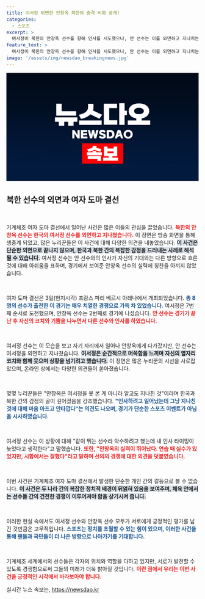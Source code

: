 ```yaml
---
title: 여서정 외면한 안창옥 북한의 충격 비화 공개!
categories:
  - 스포츠
excerpt: >
  여서정이 북한의 안창옥 선수를 향해 인사를 시도했으나, 안 선수는 이를 외면하고 지나치는 장면이 포착됐다. 누리꾼들은 깊은 감정을 느끼며 안타까움을 표했다. 과연 두 선수의 관계는 어떻게 될까?
feature_text: >
  여서정이 북한의 안창옥 선수를 향해 인사를 시도했으나, 안 선수는 이를 외면하고 지나치는 장면이 포착됐다. 누리꾼들은 깊은 감정을 느끼며 안타까움을 표했다. 과연 두 선수의 관계는 어떻게 될까?
image: '/assets/img/newsdao_breakingnews.jpg'
---
```


<p><img src="/assets/img/newsdao_breakingnews.jpg" alt="bookingtag 속보" /></p>

<h2 data-ke-size="size26">북한 선수의 외면과 여자 도마 결선</h2>

<p data-ke-size="size16">&nbsp;</p>

<p>기계체조 여자 도마 결선에서 일어난 사건은 많은 이들의 관심을 끌었습니다. <b><span style="color: #ee2323;">북한의 안창옥 선수는 한국의 여서정 선수를 외면하고 지나쳤습니다.</span></b> 이 장면은 방송 화면을 통해 생중계 되었고, 많은 누리꾼들은 이 사건에 대해 다양한 의견을 내놓았습니다. <b><span style="background-color: #21538527;">이 사건은 단순한 외면으로 끝나지 않으며, 한국과 북한 간의 복잡한 감정을 드러내는 사례로 해석될 수 있습니다.</span></b> 여서정 선수는 안 선수와의 인사가 자신의 기대와는 다른 방향으로 흐른 것에 대해 아쉬움을 표하며, 경기에서 보여준 안창옥 선수의 실력에 칭찬을 아끼지 않았습니다. </p>

<p data-ke-size="size16">&nbsp;</p>

<p>여자 도마 결선은 3일(현지시각) 프랑스 파리 베르시 아레나에서 개최되었습니다. <b><span style="color: #1a5490;">총 8명의 선수가 출전한 이 경기는 매우 치열한 경쟁으로 가득 차 있었습니다.</span></b> 여서정은 7번째 순서로 도전했으며, 안창옥 선수는 2번째로 경기에 나섰습니다. <b><span style="color: #ee2323;">안 선수는 경기가 끝난 후 자신의 코치와 기쁨을 나누면서 다른 선수와 인사를 하였습니다.</span></b> </p>

<p data-ke-size="size16">&nbsp;</p>

<p>여서정 선수는 이 모습을 보고 자기 자리에서 일어나 안창옥에게 다가갔지만, 안 선수는 여서정을 외면하고 지나쳤습니다. <b><span style="background-color: #21538527;">여서정은 순간적으로 머쓱함을 느끼며 자신의 옆자리 코치와 함께 웃으며 상황을 넘기려고 했습니다.</span></b> 이 장면은 많은 누리꾼의 시선을 사로잡았으며, 온라인 상에서는 다양한 의견들이 쏟아졌습니다. </p>

<p data-ke-size="size16">&nbsp;</p>

<p>몇몇 누리꾼들은 "안창옥은 여서정을 못 본 게 아니라 알고도 지나친 것"이라며 한국과 북한 간의 감정의 골이 깊어졌음을 강조했습니다. <b><span style="color: #1a5490;">"인사하려고 일어났는데 그냥 지나친 것에 대해 마음 아프고 안타깝다"는 의견도 나오며, 경기가 단순한 스포츠 이벤트가 아님을 시사하였습니다.</span></b> </p>

<p data-ke-size="size16">&nbsp;</p>

<p>여서정 선수는 이 상황에 대해 "같이 뛰는 선수라 악수하려고 했는데 내 인사 타이밍이 늦었다고 생각한다"고 말했습니다. <b><span style="color: #ee2323;">또한, "안창옥의 실력이 뛰어났다. 연습 때 실수가 있었지만, 시합에서는 잘했다"라고 말하며 선의의 경쟁에 대한 의견을 덧붙였습니다.</span></b> </p>

<p data-ke-size="size16">&nbsp;</p>

<p>이번 사건은 기계체조 여자 도마 결선에서 발생한 단순한 개인 간의 갈등으로 볼 수 없습니다. <b><span style="background-color: #21538527;">이 사건은 두 나라 간의 복잡한 정치적 배경이 뒤얽혀 있음을 보여주며, 체육 안에서는 선수들 간의 건전한 경쟁이 이루어져야 함을 상기시켜 줍니다.</span></b> </p>

<p data-ke-size="size16">&nbsp;</p>

<p>이러한 현실 속에서도 여서정 선수와 안창옥 선수 모두가 서로에게 긍정적인 평가를 남긴 것만큼은 고무적입니다. <b><span style="color: #1a5490;">스포츠는 정치를 초월할 수 있는 힘이 있으며, 이러한 사건을 통해 팬들과 국민들이 더 나은 방향으로 나아가기를 기대합니다.</span></b> </p>

<p data-ke-size="size16">&nbsp;</p>

<p>기계체조 세계에서의 선수들은 각자의 위치와 역할을 다하고 있지만, 서로가 발전할 수 있도록 경쟁함으로써 그들의 미래가 더욱 밝아질 것입니다. <b><span style="color: #ee2323;">이런 점에서 우리는 이번 사건을 긍정적인 시각에서 바라보아야 합니다.</span></b></p>
실시간 뉴스 속보는, <a href="https://newsdao.kr" rel="dofollow">https://newsdao.kr</a>


